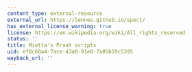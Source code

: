 ```yaml
---
content_type: external-resource
external_url: https://lennes.github.io/spect/
has_external_license_warning: true
license: https://en.wikipedia.org/wiki/All_rights_reserved
status: ''
title: Mietta's Praat scripts
uid: ef0c60a4-7ace-43a0-91e0-7a05b59c5395
wayback_url: ''
---
```

